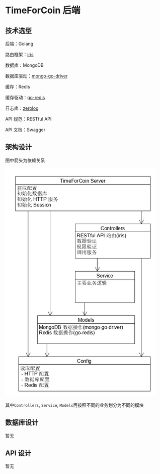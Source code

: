 # TimeForCoin 后端

## 技术选型

后端：Golang

路由框架：[iris](https://github.com/kataras/iris)

数据库：MongoDB

数据库驱动：[mongo-go-driver](https://github.com/mongodb/mongo-go-driver/)

缓存：Redis

缓存驱动：[go-redis](https://github.com/go-redis/redis)

日志库：[zerolog](https://github.com/rs/zerolog)

API 规范：RESTful API

API 文档：Swagger

## 架构设计

图中箭头为依赖关系

![1553527547945](back-end/1553527547945.png)

其中`Controllers`, `Service`, `Models`再按照不同的业务划分为不同的模块

## 数据库设计

暂无

## API 设计

暂无
